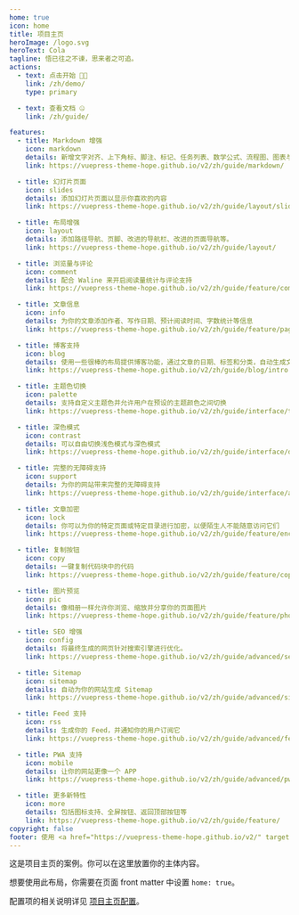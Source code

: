 ```yaml
---
home: true
icon: home
title: 项目主页
heroImage: /logo.svg
heroText: Cola
tagline: 悟已往之不谏，思来者之可追。
actions:
  - text: 点击开始 😶‍🌫️
    link: /zh/demo/
    type: primary

  - text: 查看文档 🤐
    link: /zh/guide/

features:
  - title: Markdown 增强
    icon: markdown
    details: 新增文字对齐、上下角标、脚注、标记、任务列表、数学公式、流程图、图表与幻灯片支持
    link: https://vuepress-theme-hope.github.io/v2/zh/guide/markdown/

  - title: 幻灯片页面
    icon: slides
    details: 添加幻灯片页面以显示你喜欢的内容
    link: https://vuepress-theme-hope.github.io/v2/zh/guide/layout/slides.html

  - title: 布局增强
    icon: layout
    details: 添加路径导航、页脚、改进的导航栏、改进的页面导航等。
    link: https://vuepress-theme-hope.github.io/v2/zh/guide/layout/

  - title: 浏览量与评论
    icon: comment
    details: 配合 Waline 来开启阅读量统计与评论支持
    link: https://vuepress-theme-hope.github.io/v2/zh/guide/feature/comment.html

  - title: 文章信息
    icon: info
    details: 为你的文章添加作者、写作日期、预计阅读时间、字数统计等信息
    link: https://vuepress-theme-hope.github.io/v2/zh/guide/feature/page-info.html

  - title: 博客支持
    icon: blog
    details: 使用一些很棒的布局提供博客功能，通过文章的日期、标签和分类，自动生成文章、分类、标签与时间轴列表
    link: https://vuepress-theme-hope.github.io/v2/zh/guide/blog/intro.html

  - title: 主题色切换
    icon: palette
    details: 支持自定义主题色并允许用户在预设的主题颜色之间切换
    link: https://vuepress-theme-hope.github.io/v2/zh/guide/interface/theme-color.html

  - title: 深色模式
    icon: contrast
    details: 可以自由切换浅色模式与深色模式
    link: https://vuepress-theme-hope.github.io/v2/zh/guide/interface/darkmode.html

  - title: 完整的无障碍支持
    icon: support
    details: 为你的网站带来完整的无障碍支持
    link: https://vuepress-theme-hope.github.io/v2/zh/guide/interface/accessibility.html

  - title: 文章加密
    icon: lock
    details: 你可以为你的特定页面或特定目录进行加密，以便陌生人不能随意访问它们
    link: https://vuepress-theme-hope.github.io/v2/zh/guide/feature/encrypt.html

  - title: 复制按钮
    icon: copy
    details: 一键复制代码块中的代码
    link: https://vuepress-theme-hope.github.io/v2/zh/guide/feature/copy-code.html

  - title: 图片预览
    icon: pic
    details: 像相册一样允许你浏览、缩放并分享你的页面图片
    link: https://vuepress-theme-hope.github.io/v2/zh/guide/feature/photo-swipe.html

  - title: SEO 增强
    icon: config
    details: 将最终生成的网页针对搜索引擎进行优化。
    link: https://vuepress-theme-hope.github.io/v2/zh/guide/advanced/seo.html

  - title: Sitemap
    icon: sitemap
    details: 自动为你的网站生成 Sitemap
    link: https://vuepress-theme-hope.github.io/v2/zh/guide/advanced/sitemap.html

  - title: Feed 支持
    icon: rss
    details: 生成你的 Feed，并通知你的用户订阅它
    link: https://vuepress-theme-hope.github.io/v2/zh/guide/advanced/feed.html

  - title: PWA 支持
    icon: mobile
    details: 让你的网站更像一个 APP
    link: https://vuepress-theme-hope.github.io/v2/zh/guide/advanced/pwa.html

  - title: 更多新特性
    icon: more
    details: 包括图标支持、全屏按钮、返回顶部按钮等
    link: https://vuepress-theme-hope.github.io/v2/zh/guide/feature/
copyright: false
footer: 使用 <a href="https://vuepress-theme-hope.github.io/v2/" target="_blank">VuePress Theme Hope</a> 主题 | MIT 协议, 版权所有 © 2019-present Mr.Hope
---
```


这是项目主页的案例。你可以在这里放置你的主体内容。

想要使用此布局，你需要在页面 front matter 中设置 `home: true`。

配置项的相关说明详见 [项目主页配置](https://vuepress-theme-hope.github.io/v2/zh/guide/layout/home/)。
